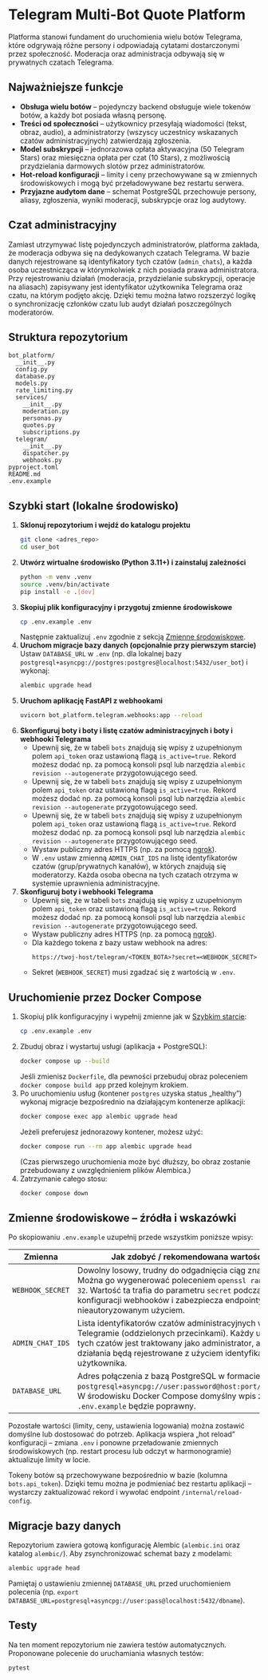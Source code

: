 # Telegram Multi-Bot Quote Platform

Platforma stanowi fundament do uruchomienia wielu botów Telegrama, które odgrywają różne persony i odpowiadają cytatami dostarczonymi przez społeczność. Moderacja oraz administracja odbywają się w prywatnych czatach Telegrama.

## Najważniejsze funkcje

- **Obsługa wielu botów** – pojedynczy backend obsługuje wiele tokenów botów, a każdy bot posiada własną personę.
- **Treści od społeczności** – użytkownicy przesyłają wiadomości (tekst, obraz, audio), a administratorzy (wszyscy uczestnicy wskazanych czatów administracyjnych) zatwierdzają zgłoszenia.
- **Model subskrypcji** – jednorazowa opłata aktywacyjna (50 Telegram Stars) oraz miesięczna opłata per czat (10 Stars), z możliwością przydzielania darmowych slotów przez administratorów.
- **Hot-reload konfiguracji** – limity i ceny przechowywane są w zmiennych środowiskowych i mogą być przeładowywane bez restartu serwera.
- **Przyjazne audytom dane** – schemat PostgreSQL przechowuje persony, aliasy, zgłoszenia, wyniki moderacji, subskrypcje oraz log audytowy.

## Czat administracyjny

Zamiast utrzymywać listę pojedynczych administratorów, platforma zakłada, że moderacja odbywa się na dedykowanych czatach Telegrama. W bazie danych rejestrowane są identyfikatory tych czatów (`admin_chats`), a każda osoba uczestnicząca w którymkolwiek z nich posiada prawa administratora. Przy rejestrowaniu działań (moderacja, przydzielanie subskrypcji, operacje na aliasach) zapisywany jest identyfikator użytkownika Telegrama oraz czatu, na którym podjęto akcję. Dzięki temu można łatwo rozszerzyć logikę o synchronizację członków czatu lub audyt działań poszczególnych moderatorów.

## Struktura repozytorium

```
bot_platform/
  __init__.py
  config.py
  database.py
  models.py
  rate_limiting.py
  services/
    __init__.py
    moderation.py
    personas.py
    quotes.py
    subscriptions.py
  telegram/
    __init__.py
    dispatcher.py
    webhooks.py
pyproject.toml
README.md
.env.example
```

## Szybki start (lokalne środowisko)

1. **Sklonuj repozytorium i wejdź do katalogu projektu**
   ```bash
   git clone <adres_repo>
   cd user_bot
   ```
2. **Utwórz wirtualne środowisko (Python 3.11+) i zainstaluj zależności**
   ```bash
   python -m venv .venv
   source .venv/bin/activate
   pip install -e .[dev]
   ```
3. **Skopiuj plik konfiguracyjny i przygotuj zmienne środowiskowe**
   ```bash
   cp .env.example .env
   ```
   Następnie zaktualizuj `.env` zgodnie z sekcją [Zmienne środowiskowe](#zmienne-środowiskowe--źródła-i-wskazówki).
4. **Uruchom migracje bazy danych (opcjonalnie przy pierwszym starcie)**
   Ustaw `DATABASE_URL` w `.env` (np. dla lokalnej bazy `postgresql+asyncpg://postgres:postgres@localhost:5432/user_bot`) i wykonaj:
   ```bash
   alembic upgrade head
   ```
5. **Uruchom aplikację FastAPI z webhookami**
   ```bash
   uvicorn bot_platform.telegram.webhooks:app --reload
   ```
6. **Skonfiguruj boty i boty i listę czatów administracyjnych i boty i webhooki Telegrama**
   - Upewnij się, że w tabeli `bots` znajdują się wpisy z uzupełnionym polem `api_token` oraz ustawioną flagą `is_active=true`.
     Rekord możesz dodać np. za pomocą konsoli psql lub narzędzia `alembic revision --autogenerate` przygotowującego seed.
   - Upewnij się, że w tabeli `bots` znajdują się wpisy z uzupełnionym polem `api_token` oraz ustawioną flagą `is_active=true`.
     Rekord możesz dodać np. za pomocą konsoli psql lub narzędzia `alembic revision --autogenerate` przygotowującego seed.
   - Upewnij się, że w tabeli `bots` znajdują się wpisy z uzupełnionym polem `api_token` oraz ustawioną flagą `is_active=true`.
     Rekord możesz dodać np. za pomocą konsoli psql lub narzędzia `alembic revision --autogenerate` przygotowującego seed.
   - Wystaw publiczny adres HTTPS (np. za pomocą [ngrok](https://ngrok.com/)).
   - W `.env` ustaw zmienną `ADMIN_CHAT_IDS` na listę identyfikatorów czatów (grup/prywatnych kanałów), w których znajdują się moderatorzy. Każda osoba obecna na tych czatach otrzyma w systemie uprawnienia administracyjne.
6. **Skonfiguruj boty i webhooki Telegrama**
   - Upewnij się, że w tabeli `bots` znajdują się wpisy z uzupełnionym polem `api_token` oraz ustawioną flagą `is_active=true`.
     Rekord możesz dodać np. za pomocą konsoli psql lub narzędzia `alembic revision --autogenerate` przygotowującego seed.
   - Wystaw publiczny adres HTTPS (np. za pomocą [ngrok](https://ngrok.com/)).
   - Dla każdego tokena z bazy ustaw webhook na adres:
     ```
     https://twoj-host/telegram/<TOKEN_BOTA>?secret=<WEBHOOK_SECRET>
     ```
   - Sekret (`WEBHOOK_SECRET`) musi zgadzać się z wartością w `.env`.

## Uruchomienie przez Docker Compose

1. Skopiuj plik konfiguracyjny i wypełnij zmienne jak w [Szybkim starcie](#szybki-start-lokalne-środowisko):
   ```bash
   cp .env.example .env
   ```
2. Zbuduj obraz i wystartuj usługi (aplikacja + PostgreSQL):
   ```bash
   docker compose up --build
   ```
   Jeśli zmienisz `Dockerfile`, dla pewności przebuduj obraz poleceniem `docker compose build app` przed kolejnym krokiem.
3. Po uruchomieniu usług (kontener `postgres` uzyska status „healthy”) wykonaj migracje bezpośrednio na działającym kontenerze aplikacji:
   ```bash
   docker compose exec app alembic upgrade head
   ```
   Jeżeli preferujesz jednorazowy kontener, możesz użyć:
   ```bash
   docker compose run --rm app alembic upgrade head
   ```
   (Czas pierwszego uruchomienia może być dłuższy, bo obraz zostanie przebudowany z uwzględnieniem plików Alembica.)
4. Zatrzymanie całego stosu:
   ```bash
   docker compose down
   ```

## Zmienne środowiskowe – źródła i wskazówki

Po skopiowaniu `.env.example` uzupełnij przede wszystkim poniższe wpisy:

| Zmienna | Jak zdobyć / rekomendowana wartość |
| --- | --- |
| `WEBHOOK_SECRET` | Dowolny losowy, trudny do odgadnięcia ciąg znaków. Można go wygenerować poleceniem `openssl rand -hex 32`. Wartość ta trafia do parametru `secret` podczas konfiguracji webhooków i zabezpiecza endpointy przed nieautoryzowanym użyciem. |
| `ADMIN_CHAT_IDS` | Lista identyfikatorów czatów administracyjnych w Telegramie (oddzielonych przecinkami). Każdy uczestnik tych czatów jest traktowany jako administrator, a jego działania będą rejestrowane z użyciem identyfikatora użytkownika. |
| `DATABASE_URL` | Adres połączenia z bazą PostgreSQL w formacie `postgresql+asyncpg://user:password@host:port/database`. W środowisku Docker Compose domyślny wpis z `.env.example` będzie poprawny. |

Pozostałe wartości (limity, ceny, ustawienia logowania) można zostawić domyślne lub dostosować do potrzeb. Aplikacja wspiera „hot reload” konfiguracji – zmiana `.env` i ponowne przeładowanie zmiennych środowiskowych (np. restart procesu lub odczyt w harmonogramie) aktualizuje limity w locie.

Tokeny botów są przechowywane bezpośrednio w bazie (kolumna `bots.api_token`). Dzięki temu można je podmieniać bez restartu aplikacji – wystarczy zaktualizować rekord i wywołać endpoint `/internal/reload-config`.

## Migracje bazy danych

Repozytorium zawiera gotową konfigurację Alembic (`alembic.ini` oraz katalog `alembic/`). Aby zsynchronizować schemat bazy z modelami:

```bash
alembic upgrade head
```

Pamiętaj o ustawieniu zmiennej `DATABASE_URL` przed uruchomieniem polecenia (np. `export DATABASE_URL=postgresql+asyncpg://user:pass@localhost:5432/dbname`).

## Testy

Na ten moment repozytorium nie zawiera testów automatycznych. Proponowane polecenie do uruchamiania własnych testów:

```bash
pytest
```
